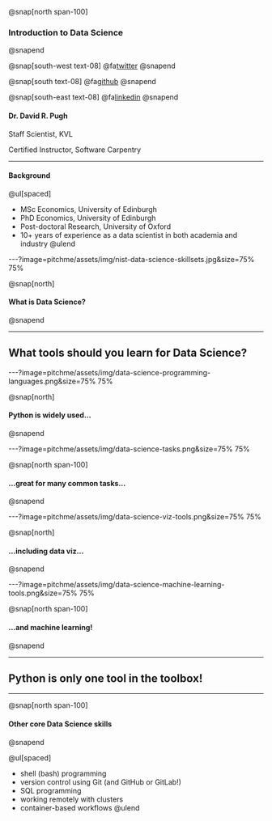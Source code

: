 @snap[north span-100]
### Introduction to Data Science
@snapend

@snap[south-west text-08]
@fa[twitter](TheSandyCoder)
@snapend

@snap[south text-08]
@fa[github](davidrpugh)
@snapend

@snap[south-east text-08]
@fa[linkedin](davidrpugh)
@snapend

#### Dr. David R. Pugh
Staff Scientist, KVL

Certified Instructor, Software Carpentry

---
#### Background

@ul[spaced]
* MSc Economics, University of Edinburgh
* PhD Economics, University of Edinburgh
* Post-doctoral Research, University of Oxford
* 10+ years of experience as a data scientist in both academia and industry
@ulend

---?image=pitchme/assets/img/nist-data-science-skillsets.jpg&size=75% 75%

@snap[north]
#### What is Data Science?
@snapend

---

## What tools should you learn for Data Science?

---?image=pitchme/assets/img/data-science-programming-languages.png&size=75% 75%

@snap[north]
#### Python is widely used...
@snapend

---?image=pitchme/assets/img/data-science-tasks.png&size=75% 75%

@snap[north span-100]
#### ...great for many common tasks...
@snapend

---?image=pitchme/assets/img/data-science-viz-tools.png&size=75% 75%

@snap[north]
#### ...including data viz...
@snapend

---?image=pitchme/assets/img/data-science-machine-learning-tools.png&size=75% 75%

@snap[north span-100]
#### ...and machine learning!
@snapend

---
## Python is only one tool in the toolbox!

---
@snap[north span-100]
#### Other core Data Science skills
@snapend

@ul[spaced]
* shell (bash) programming
* version control using Git (and GitHub or GitLab!)
* SQL programming
* working remotely with clusters
* container-based workflows
@ulend
